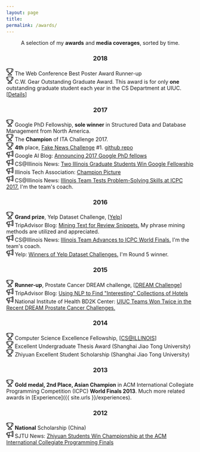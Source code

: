 ```yaml
---
layout: page
title: 
permalink: /awards/
---
```


<p align="center">
A selection of my <b>awards</b> and <b>media coverages</b>, sorted by time.
</p>

### <center>2018</center>

![alt text](/img/award.png "Award") The Web Conference Best Poster Award Runner-up
<br/>
![alt text](/img/award.png "Award") C.W. Gear Outstanding Graduate Award. This award is for only **one** outstanding graduate student each year in the CS Department at UIUC. [[Details](https://cs.illinois.edu/about-us/awards/graduate-fellowships-awards/cw-gear-outstanding-graduate-student)]

### <center>2017</center>

![alt text](/img/award.png "Award") Google PhD Fellowship, **sole winner** in Structured Data and Database Management from North America.
<br/>
![alt text](/img/award.png "Award") The **Champion** of ITA Challenge 2017.
<br/>
![alt text](/img/award.png "Award") **4th** place, [Fake News Challenge](http://www.fakenewschallenge.org/) \#1. [github repo](https://github.com/shangjingbo1226/fnc-1)
<br/>
![alt text](/img/news.png "News") Google AI Blog: [Announcing 2017 Google PhD fellows](https://research.googleblog.com/2017/04/announcing-2017-google-phd-fellows-for.html)
<br/>
![alt text](/img/news.png "News") CS@Illinois News: [Two Illinois Graduate Students Win Google Fellowship](http://www.grad.illinois.edu/news/two-illinois-graduate-students-win-google-fellowship)
<br/>
![alt text](/img/news.png "News") Illinois Tech Association: [Champion Picture](https://www.itatechchallenge.com/final-challenge?lightbox=dataItem-j9eju6ou3)
<br/>
![alt text](/img/news.png "News") CS@Illinois News: [Illinois Team Tests Problem-Solving Skills at ICPC 2017.](https://cs.illinois.edu/news/cs-illinois-team-tests-problem-solving-skills-icpc-2017) I'm the team's coach.

### <center>2016</center>

![alt text](/img/award.png "Award") **Grand prize**, Yelp Dataset Challenge, [[Yelp](https://www.yelp.com/dataset_challenge)]
<br/>
![alt text](/img/news.png "News") TripAdvisor Blog: [Mining Text for Review Snippets.](http://engineering.tripadvisor.com/mining-text-review-snippets/) My phrase mining methods are utilized and appreciated.
<br/>
![alt text](/img/news.png "News") CS@Illinois News: [Illinois Team Advances to ICPC World Finals.](https://cs.illinois.edu/news/cs-illinois-team-tests-problem-solving-skills-icpc-2017) I'm the team's coach.
<br/>
![alt text](/img/news.png "News") Yelp: [Winners of Yelp Dataset Challenges.](https://www.yelp.com/dataset/challenge/winners) I'm Round 5 winner.

### <center>2015</center>

![alt text](/img/award.png "Award") **Runner-up**, Prostate Cancer DREAM challenge, [[DREAM Challenge](https://www.synapse.org/#!Synapse:syn2813558/wiki/)]
<br/>
![alt text](/img/news.png "News") TripAdvisor Blog: [Using NLP to Find "Interesting" Collections of Hotels](http://engineering.tripadvisor.com/using-nlp-to-find-interesting-collections-of-hotels/)
<br/>
![alt text](/img/news.png "News") National Institute of Health BD2K Center: [UIUC Teams Won Twice in the Recent DREAM Prostate Cancer Challenges.](https://bd2kccc.org/2015/11/04/uiuc-teams-won-twice-in-the-recent-dream-challenges/)

### <center>2014</center>

![alt text](/img/award.png "Award") Computer Science Excellence Fellowship, [[CS@ILLINOIS](https://cs.illinois.edu/about-us/awards/graduate-fellowships-awards/computer-science-excellence-fellowship)]
<br/>
![alt text](/img/award.png "Award") Excellent Undergraduate Thesis Award (Shanghai Jiao Tong University)
<br/>
![alt text](/img/award.png "Award") Zhiyuan Excellent Student Scholarship (Shanghai Jiao Tong University)

### <center>2013</center>

![alt text](/img/award.png "Award") **Gold medal, 2nd Place, Asian Champion** in ACM International Collegiate Programming Competition (ICPC) **World Finals 2013**. Much more related awards in [Experience]({{ site.urls }}/experiences).

### <center>2012</center>

![alt text](/img/award.png "Award") **National** Scholarship (China)
<br/>
![alt text](/img/news.png "News") SJTU News: [Zhiyuan Students Win Championship at the ACM International Collegiate Programming Finals](http://zhiyuan.sjtu.edu.cn/articles/703)
